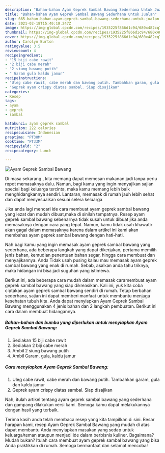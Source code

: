 ```yaml
---
description: "Bahan-bahan Ayam Geprek Sambal Bawang Sederhana Untuk Jualan"
title: "Bahan-bahan Ayam Geprek Sambal Bawang Sederhana Untuk Jualan"
slug: 665-bahan-bahan-ayam-geprek-sambal-bawang-sederhana-untuk-jualan
date: 2021-02-18T15:40:10.247Z
image: https://img-global.cpcdn.com/recipes/1935225f866d1c94/680x482cq70/ayam-geprek-sambal-bawang-foto-resep-utama.jpg
thumbnail: https://img-global.cpcdn.com/recipes/1935225f866d1c94/680x482cq70/ayam-geprek-sambal-bawang-foto-resep-utama.jpg
cover: https://img-global.cpcdn.com/recipes/1935225f866d1c94/680x482cq70/ayam-geprek-sambal-bawang-foto-resep-utama.jpg
author: Carolyn Burton
ratingvalue: 3.5
reviewcount: 4
recipeingredient:
- "15 biji cabe rawit"
- "2 biji cabe merah"
- "2 siung bawang putih"
- " Garam gula kaldu jamur"
recipeinstructions:
- "Uleg cabe rawit, cabe merah dan bawang putih. Tambahkan garam, gula dan kaldu jamur"
- "Geprek ayam crispy diatas sambal. Siap disajikan"
categories:
- Resep
tags:
- ayam
- geprek
- sambal

katakunci: ayam geprek sambal 
nutrition: 222 calories
recipecuisine: Indonesian
preptime: "PT38M"
cooktime: "PT33M"
recipeyield: "2"
recipecategory: Lunch

---
```



![Ayam Geprek Sambal Bawang](https://img-global.cpcdn.com/recipes/1935225f866d1c94/680x482cq70/ayam-geprek-sambal-bawang-foto-resep-utama.jpg)

Di masa  sekarang , kita memang dapat memesan makanan jadi tanpa perlu repot memasaknya dulu. Namun, bagi kamu yang ingin menyajikan sajian special bagi keluarga tercinta, maka kamu memang lebih baik menghidangkannya sendiri. Lantaran, memasak di rumah jauh lebih sehat dan dapat menyesuaikan sesuai selera keluarga.

Jika anda lagi mencari ide cara membuat ayam geprek sambal bawang yang lezat dan mudah dibuat,maka di sinilah tempatnya. Resep ayam geprek sambal bawang  sebenarnya tidak susah untuk dibuat jika anda memasaknya dengan cara yang tepat. Namun, kamu tidak usah khawatir akan gagal dalam memasaknya 
karena dalam artikel ini kami akan membahas ayam geprek sambal bawang dengan hati-hati.  



Nah bagi kamu yang ingin memasak ayam geprek sambal bawang yang sederhana, ada beberapa langkah yang dapat dikerjakan, pertama memilih jenis bahan, kemudian penentuan bahan segar, hingga cara membuat dan menyajikannya. Anda Tidak usah pusing kalau mau memasak ayam geprek sambal bawang yang enak di rumah. Sebab, asalkan anda  tahu triknya, maka hidangan ini bisa jadi suguhan yang istimewa.

Berikut ini, ada beberapa cara mudah dalam memasak caramembuat ayam geprek sambal bawang yang siap dikreasikan. Kali ini, yuk kita coba ciptakan ayam geprek sambal bawang sendiri di rumah. Tetap berbahan sederhana, sajian ini dapat memberi manfaat untuk membantu menjaga kesehatan tubuh kita. Anda dapat menyiapkan Ayam Geprek Sambal Bawang menggunakan 4 jenis bahan dan 2 langkah pembuatan. Berikut ini cara dalam membuat hidangannya.

<!--inarticleads1-->

##### Bahan-bahan dan bumbu yang diperlukan untuk menyiapkan Ayam Geprek Sambal Bawang:

1. Sediakan 15 biji cabe rawit
1. Sediakan 2 biji cabe merah
1. Ambil 2 siung bawang putih
1. Ambil  Garam, gula, kaldu jamur




<!--inarticleads2-->

##### Cara menyiapkan Ayam Geprek Sambal Bawang:

1. Uleg cabe rawit, cabe merah dan bawang putih. Tambahkan garam, gula dan kaldu jamur
1. Geprek ayam crispy diatas sambal. Siap disajikan




Nah, itulah artikel tentang  ayam geprek sambal bawang  yang sederhana dan gampang dilakukan versi kami. Semoga kamu dapat melakukannya dengan hasil yang terbaik. 

Terima kasih anda telah membaca resep yang kita tampilkan di sini. Besar harapan kami, resep  Ayam Geprek Sambal Bawang yang mudah di atas dapat membantu Anda menyiapkan masakan yang sedap untuk keluarga/teman ataupun menjadi ide dalam berbisnis kuliner. Bagaimana? Mudah bukan? Itulah cara membuat ayam geprek sambal bawang yang bisa Anda praktikkan di rumah. Semoga bermanfaat dan selamat mencoba!

